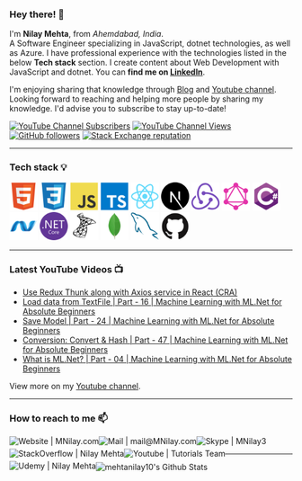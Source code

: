 ### Hey there! :wave:

I'm **Nilay Mehta**, from _Ahemdabad, India_.<br />
A Software Engineer specializing in JavaScript, dotnet technologies, as well as Azure. I have professional experience with the technologies listed in the below **Tech stack** section. I create content about Web Development with JavaScript and dotnet. You can **find me on [LinkedIn][linkedin]**.<br />

I'm enjoying sharing that knowledge through [Blog][blog] and [Youtube channel][youtube].
Looking forward to reaching and helping more people by sharing my knowledge.
I'd advise you to subscribe to stay up-to-date!

[![YouTube Channel Subscribers](https://img.shields.io/youtube/channel/subscribers/UCk9e48gi_dwGzzYRIc_mcJA?style=social)][youtube]
[![YouTube Channel Views](https://img.shields.io/youtube/channel/views/UCk9e48gi_dwGzzYRIc_mcJA?style=social)][youtube]
[![GitHub followers](https://img.shields.io/github/followers/mehtanilay10?style=social)][github]
[![Stack Exchange reputation](https://img.shields.io/stackexchange/stackoverflow/r/2251733?style=social)][stackoverflow]

---

### Tech stack :bulb:

<img src="https://github.com/devicons/devicon/blob/master/icons/html5/html5-original.svg" alt="HTML 5" width="50" height="50"/> <img src="https://github.com/devicons/devicon/blob/master/icons/css3/css3-original.svg" alt="CSS 3" width="50" height="50"/>
<img src="https://github.com/devicons/devicon/blob/master/icons/javascript/javascript-original.svg" alt="JavaScript" width="50" height="50"/>
<img src="https://github.com/devicons/devicon/blob/master/icons/typescript/typescript-original.svg" alt="TypeScript" width="50" height="50"/>
<img src="https://github.com/devicons/devicon/blob/master/icons/react/react-original.svg" alt="React" width="50" height="50"/>
<img src="https://github.com/devicons/devicon/blob/master/icons/nextjs/nextjs-original.svg" alt="Next.js" width="50" height="50"/>
<img src="https://github.com/devicons/devicon/blob/master/icons/redux/redux-original.svg" alt="Redux" width="50" height="50"/>
<img src="https://github.com/devicons/devicon/blob/master/icons/graphql/graphql-plain.svg" alt="GraphQL" width="50" height="50"/>
<img src="https://github.com/devicons/devicon/blob/master/icons/csharp/csharp-original.svg" alt="C#" width="50" height="50"/> <img src="https://github.com/devicons/devicon/blob/master/icons/dot-net/dot-net-original.svg" alt="ASP.Net" width="50" height="50"/>
<img src="https://github.com/devicons/devicon/blob/master/icons/dotnetcore/dotnetcore-original.svg" alt="dotnet core" width="50" height="50"/>
<img src="https://github.com/devicons/devicon/blob/master/icons/microsoftsqlserver/microsoftsqlserver-plain.svg" alt="Microsofr SQL Server" width="50" height="50"/>
<img src="https://github.com/devicons/devicon/blob/master/icons/mongodb/mongodb-original.svg" alt="MongoDB" width="50" height="50"/>
<img src="https://github.com/devicons/devicon/blob/master/icons/mysql/mysql-original.svg" alt="MySQL" width="50" height="50"/>
<img src="https://github.com/devicons/devicon/blob/master/icons/github/github-original.svg" alt="GitHub" width="50" height="50"/>

---

### Latest YouTube Videos :tv:

<!-- YOUTUBE_VIDEOS_LIST:START -->
- [Use Redux Thunk along with Axios service in React (CRA)](https://www.youtube.com/watch?v=a6uC2EauAZ4)
- [Load data from TextFile | Part - 16 | Machine Learning with ML.Net for Absolute Beginners](https://www.youtube.com/watch?v=t_E4PlAi_tQ)
- [Save Model | Part - 24 | Machine Learning with ML.Net for Absolute Beginners](https://www.youtube.com/watch?v=ruzVJ5JSrXQ)
- [Conversion: Convert & Hash | Part - 47 | Machine Learning with ML.Net for Absolute Beginners](https://www.youtube.com/watch?v=P4jHLBHbwzs)
- [What is ML.Net? | Part - 04 | Machine Learning with ML.Net for Absolute Beginners](https://www.youtube.com/watch?v=cquYWudoUeU)
<!-- YOUTUBE_VIDEOS_LIST:END -->

View more on my [Youtube channel][youtube].

---

### How to reach to me :mailbox:

[<img align="left" alt="Website | MNilay.com" height="22px" src="https://cdn.jsdelivr.net/npm/@fortawesome/fontawesome-free@5.14.0/svgs/solid/globe-americas.svg" />][website]
[<img align="left" alt="Mail | mail@MNilay.com" height="22px" src="https://cdn.jsdelivr.net/npm/@fortawesome/fontawesome-free@5.14.0/svgs/solid/envelope.svg" />][mail]
[<img align="left" alt="Skype | MNilay3" height="22px" src="https://cdn.jsdelivr.net/npm/@fortawesome/fontawesome-free@5.14.0/svgs/brands/skype.svg" />][skype]
[<img align="left" alt="StackOverflow | Nilay Mehta" height="22px" src="https://cdn.jsdelivr.net/npm/@fortawesome/fontawesome-free@5.14.0/svgs/brands/stack-overflow.svg" />][stackoverflow]
[<img align="left" alt="Youtube | Tutorials Team" height="22px" src="https://cdn.jsdelivr.net/npm/@fortawesome/fontawesome-free@5.14.0/svgs/brands/youtube.svg" />][youtube]
[<img align="left" alt="Udemy | Nilay Mehta" height="22px" src="https://cdn.jsdelivr.net/npm/@fortawesome/fontawesome-free@5.14.0/svgs/solid/play-circle.svg" />][udemy]

<br />

---

<img alt="mehtanilay10's Github Stats" src="https://github-readme-stats.vercel.app/api?username=mehtanilay10&count_private=true&show_icons=true&theme=nord" />

[website]: https://www.mnilay.com/
[blog]: https://blog.mnilay.com/
[mail]: mailto:mail@mnilay.com
[skype]: callto:mnilay3
[stackoverflow]: https://stackoverflow.com/users/2251733
[youtube]: https://youtube.com/c/TutorialsTeam?sub_confirmation=1
[udemy]: https://www.udemy.com/user/nilay-mehta-3/
[linkedin]: https://www.linkedin.com/in/mehtanilay10/
[github]: https://github.com/mehtanilay10/
